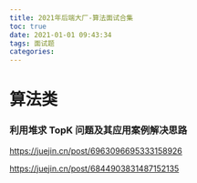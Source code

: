 ```yaml
---
title: 2021年后端大厂-算法面试合集
toc: true
date: 2021-01-01 09:43:34
tags: 面试题
categories:
---
```


# 算法类

### 利用堆求 TopK 问题及其应用案例解决思路

https://juejin.cn/post/6963096695333158926

https://juejin.cn/post/6844903831487152135

